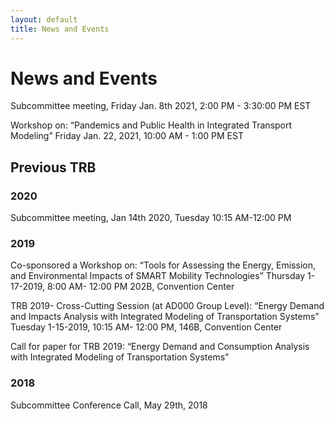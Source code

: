 ```yaml
---
layout: default
title: News and Events
---
```

# News and Events

Subcommittee meeting, Friday Jan. 8th 2021, 2:00 PM - 3:30:00 PM EST

Workshop on: “Pandemics and Public Health in Integrated Transport Modeling” Friday Jan. 22, 2021, 10:00 AM - 1:00 PM EST

## Previous TRB
### 2020
Subcommittee meeting, Jan 14th 2020, Tuesday 10:15 AM-12:00 PM

### 2019
Co-sponsored a Workshop on: “Tools for Assessing the Energy, Emission, and Environmental Impacts of SMART Mobility Technologies” Thursday 1-17-2019, 8:00 AM- 12:00 PM 202B, Convention Center

TRB 2019- Cross-Cutting Session (at AD000 Group Level): “Energy Demand and Impacts Analysis with Integrated Modeling of Transportation Systems” Tuesday 1-15-2019, 10:15 AM- 12:00 PM, 146B, Convention Center

Call for paper for TRB 2019: “Energy Demand and Consumption Analysis with Integrated Modeling of Transportation Systems”

### 2018
Subcommittee Conference Call, May 29th, 2018
